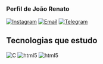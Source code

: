 ### Perfil de João Renato


[![Instagram](https://img.shields.io/badge/Instagram-FF0069.svg?style=for-the-badge&logo=Instagram&logoColor=white)](https://instagram.com/joao.renato_)
[![Email](https://img.shields.io/badge/Gmail-EA4335.svg?style=for-the-badge&logo=Gmail&logoColor=white)](https://gmail.com/joaoarenatoalmeida2018@gmail.com)
[![Telegram](https://img.shields.io/badge/Telegram-26A5E4.svg?style=for-the-badge&logo=Telegram&logoColor=white)](https://t.me/jao_renato)


## Tecnologias que estudo

<div style="display: inline_block> <br />
  <img alt="PyPI - Python Version" src="https://img.shields.io/pypi/pyversions/:packageName">
  <img align="center" alt="C" src="https://img.shields.io/badge/C-A8B9CC.svg?style=for-the-badge&logo=C&logoColor=black" />
  <img align="center" alt="html5" src="https://img.shields.io/badge/HTML5-E34F26.svg?style=for-the-badge&logo=HTML5&logoColor=white" />
  <img align="center" alt="html5" src="https://img.shields.io/badge/CSS-663399.svg?style=for-the-badge&logo=CSS&logoColor=white" />
</div>
